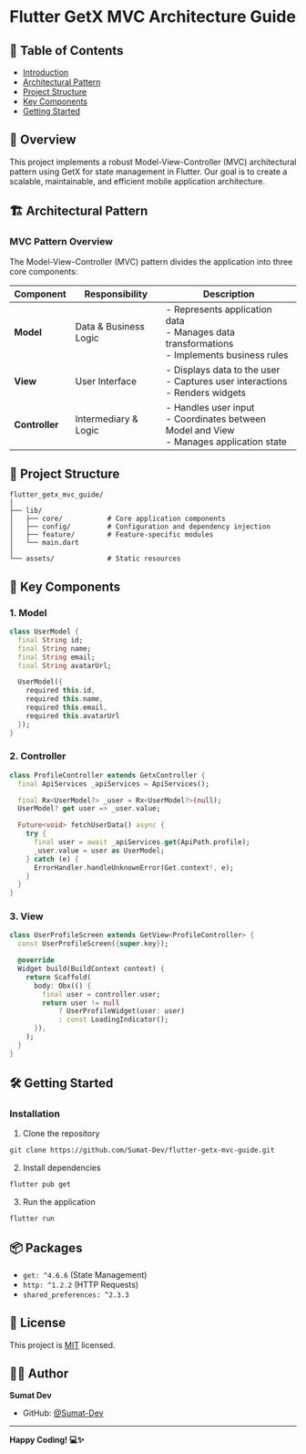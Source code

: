# Flutter GetX MVC Architecture Guide

## 📖 Table of Contents
- [Introduction](#introduction)
- [Architectural Pattern](#architectural-pattern)
- [Project Structure](#project-structure)
- [Key Components](#key-components)
- [Getting Started](#getting-started)

## 🚀 Overview

This project implements a robust Model-View-Controller (MVC) architectural pattern using GetX for state management in Flutter. Our goal is to create a scalable, maintainable, and efficient mobile application architecture.

## 🏗 Architectural Pattern

### MVC Pattern Overview

The Model-View-Controller (MVC) pattern divides the application into three core components:

| Component | Responsibility | Description |
|-----------|----------------|-------------|
| **Model** | Data & Business Logic | - Represents application data<br>- Manages data transformations<br>- Implements business rules |
| **View** | User Interface | - Displays data to the user<br>- Captures user interactions<br>- Renders widgets |
| **Controller** | Intermediary & Logic | - Handles user input<br>- Coordinates between Model and View<br>- Manages application state |

## 📂 Project Structure

```
flutter_getx_mvc_guide/
│
├── lib/
│   ├── core/           # Core application components
│   ├── config/         # Configuration and dependency injection
│   ├── feature/        # Feature-specific modules
│   └── main.dart       
│
└── assets/             # Static resources
```

## 🧩 Key Components

### 1. Model
```dart
class UserModel {
  final String id;
  final String name;
  final String email;
  final String avatarUrl;

  UserModel({
    required this.id,
    required this.name,
    required this.email,
    required this.avatarUrl
  });
}
```

### 2. Controller
```dart
class ProfileController extends GetxController {
  final ApiServices _apiServices = ApiServices();

  final Rx<UserModel?> _user = Rx<UserModel?>(null);
  UserModel? get user => _user.value;

  Future<void> fetchUserData() async {
    try {
      final user = await _apiServices.get(ApiPath.profile);
      _user.value = user as UserModel;
    } catch (e) {
      ErrorHandler.handleUnknownError(Get.context!, e);
    }
  }
}

```

### 3. View
```dart
class UserProfileScreen extends GetView<ProfileController> {
  const UserProfileScreen({super.key});

  @override
  Widget build(BuildContext context) {
    return Scaffold(
      body: Obx(() {
        final user = controller.user;
        return user != null
            ? UserProfileWidget(user: user)
            : const LoadingIndicator();
      }),
    );
  }
}
```

## 🛠️ Getting Started

### Installation

1. Clone the repository
```bash
git clone https://github.com/Sumat-Dev/flutter-getx-mvc-guide.git
```

2. Install dependencies
```bash
flutter pub get
```

3. Run the application
```bash
flutter run
```

## 📦 Packages
- `get: ^4.6.6` (State Management)
- `http: ^1.2.2` (HTTP Requests)
- `shared_preferences: ^2.3.3`

## 📝 License
This project is [MIT](https://choosealicense.com/licenses/mit/) licensed.

## 👨‍💻 Author
**Sumat Dev**
- GitHub: [@Sumat-Dev](https://github.com/Sumat-Dev)

---

**Happy Coding! 💻✨**
